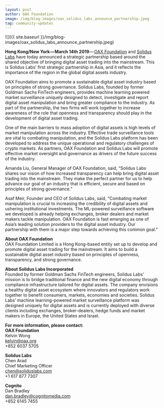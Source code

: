 ```yaml
---
layout: post
author: OAX Foundation
image: /img/blog-images/oax_solidus_labs_announce_partnership.jpeg
tag: community-updates
---
```

![]({{ site.baseurl }}/img/blog-images/oax_solidus_labs_announce_partnership.jpeg)

**Hong Kong/New York — March 14th 2019** — [OAX Foundation](https://www.oax.org/en) and [Solidus Labs](https://www.soliduslabs.com) have today announced a strategic partnership based around the shared objective of bringing digital asset trading into the mainstream. This is Solidus Labs’ first strategic partnership in Asia, and it reflects the importance of the region in the global digital assets industry.

OAX Foundation aims to promote a sustainable digital asset industry based on principles of strong governance. Solidus Labs, founded by former Goldman Sachs FinTech engineers, provides machine learning powered market surveillance uniquely designed to detect, investigate and report digital asset manipulation and bring greater compliance to the industry. As part of the partnership, the two firms will work together to increase awareness of the role that openness and transparency should play in the development of digital asset trading.

One of the main barriers to mass adoption of digital assets is high levels of market manipulation across the industry. Effective trade surveillance tools are vital to combating manipulation, and the Solidus Labs platform has been developed to address the unique operational and regulatory challenges of crypto markets. As partners, OAX Foundation and Solidus Labs will promote effective market oversight and governance as drivers of the future success of the industry.

Amanda Liu, General Manager of OAX Foundation, said, “Solidus Labs shares our vision of how increased transparency can help bring digital asset trading into the mainstream. They make the perfect partner for us to help advance our goal of an industry that is efficient, secure and based on principles of strong governance.”

Asaf Meir, Founder and CEO of Solidus Labs, said, “Combating market manipulation is crucial to increasing the credibility of digital assets and ushering institutional investments. The ML-powered surveillance software we developed is already helping exchanges, broker dealers and market makers tackle manipulation. OAX Foundation is fast emerging as one of Asia’s leading solution providers to the digital asset industry. Our partnership with them is a major step towards achieving this common goal.”

**About OAX Foundation**  
OAX Foundation Limited is a Hong Kong-based entity set up to develop and promote digital asset trading for the mainstream. It aims to build a sustainable digital asset industry based on principles of openness, transparency, and strong governance.

**About Solidus Labs Incorporated**  
Founded by former Goldman Sachs FinTech engineers, Solidus Labs’ mission is to bridge traditional finance and the new digital economy through compliance infrastructure tailored for digital assets. The company envisions a healthy digital asset ecosystem where innovators and regulators work together to benefit consumers, markets, economies and societies. Solidus Labs’ machine learning-powered market surveillance platform was designed uniquely for digital assets and is currently deployed with diverse clients including exchanges, broker-dealers, hedge funds and market makers in Europe, the United States and Israel.

**For more information, please contact:**  
**OAX Foundation**  
Kelvin Wong  
[kelvin@oax.org](kelvin@oax.org)  
+852 6037 5705  

**Solidus Labs**  
Chen Arad  
Chief Marketing Officer  
[chen@soliduslabs.com](chen@soliduslabs.com)  
+1 617 877 7307  

**Cognito**  
Dan Bradley   
[dan.bradley@cognitomedia.com](dan.bradley@cognitomedia.com)  
+852 6145 7455  
